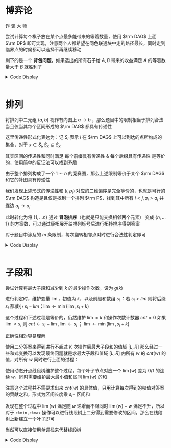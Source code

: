 # 博弈论

诈 骗 大 师

尝试计算每个棋子放在某个点最多能带来的等着数量，使用 $\rm DAG$ 上面 $\rm DP$ 即可实现，注意两个人都希望在同色联通块中走的路径最长，同时走到临界点的时候都可以选择不再继续移动

剩下的是一个 **背包问题**，如果选出的所有石子给 $A,B$ 带来的收益满足 $A$ 的等着数量大于 $B$ 就胜利了

<details>
<summary>Code Display</summary>

```cpp
const int N=310;
char s[N];
int dp[N];
int f[2][N*N*2],out[N],n,m,a[N];
vector<int> G[N],revG[N];
signed main(){
    freopen("game.in","r",stdin); freopen("game.out","w",stdout);
    n=read(); m=read();
    scanf("%s",s+1);
    for(int i=1;i<=n;++i) a[i]=s[i]=='W';
    for(int i=1;i<=m;++i){
        int u=read(),v=read();
        G[u].emplace_back(v);
        revG[v].emplace_back(u);
        out[u]++;
    }
    queue<int> q;
    for(int i=1;i<=n;++i) if(!out[i]) q.push(i);
    while(q.size()){
        int fr=q.front(); q.pop();
        for(auto t:G[fr]){
            if(a[fr]==a[t]) ckmax(dp[fr],dp[t]+1);
            else ckmax(dp[fr],-dp[t]+1);
        }
        for(auto t:revG[fr]){
            if(!(--out[t])) q.push(t);
        }
    }
    for(int i=1;i<=n;++i) if(!a[i]) dp[i]=-dp[i];
    int cur=0;
    
    const int U=N*N;
    f[cur][U]=1;
    for(int i=1;i<=n;++i){
        for(int j=0;j<U*2;++j) if(f[cur][j]){
            ckadd(f[cur^1][j+dp[i]],f[cur][j]);
            ckadd(f[cur^1][j],f[cur][j]);
            f[cur][j]=0;
        }
        cur^=1;
    }
    int ans=0;
    for(int j=U+1;j<U*2;++j) ckadd(ans,f[cur][j]);
    print(ans);
    return 0;
}
```

</details><br>

# 排列

将排列中二元组 $(a,b)$ 视作有向图上 $a\to b$ ，那么题目中的限制相当于排列合法当且仅当其每个区间形成的 $\rm DAG$ 都具有传递性

这里传递性形式化表达为：记 $S_i$ 表示 $i$ 在 $\rm DAG$ 上可以到达的点所构成的集合，对于 $x\in S_i,S_x\subsetneq S_x$ 

其实区间的传递性和同时满足 每个前缀具有传递性 $\&$ 每个后缀具有传递性 是等价的，使用简单的反证法可以找到矛盾

由于整个排列构成了一个 $1\sim n$ 的竞赛图，那么上述限制等价于某个 $\rm DAG$ 和它的补图具有传递性

我们发现上述形式的传递性和 $(i,p_i)$ 对应的二维偏序是完全等价的，也就是可行的 $\rm DAG$ 构造是且仅是找到一个排列 $\rm P$，找到其中所有 $i<j,a_i>a_j$ 并连边 $a_j\to a_i$

此时转化为将 $\{1,\dots n\}$ 通过 **冒泡排序**（也就是只能交换相邻两个元素） 变成 $\{n,\dots 1\}$ 的方案数，可以通过康拓展开给排列标号后进行拓扑排序得到答案

对于题目中涉及的 $m$ 条限制，每次翻转相邻点对时进行合法性判定即可


<details>
<summary>Code Display</summary>

```cpp
int n,lim;
vector<vector<int> > G,perm,pos;
vector<pair<int,int> > seq;
vector<int> Fac,dp;
inline int dfs(int S){
    if(~dp[S]) return dp[S];
    if(S==Fac[n]) return 1;
    int sum=0;
    vector<int> &cur=perm[S];
    vector<int> p(n+1);
    for(int i=1;i<=n;++i) p[cur[i]]=i;
    for(int i=1;i<n;++i) if(cur[i]<cur[i+1]){
        bool leg=1;
        for(auto t:G[pos[cur[i]][cur[i+1]]]) if(p[seq[t].fir]>p[seq[t].sec]){leg=0; break;}
        if(!leg) continue;
        int New_S=S;
        int o1=0,o2=1;
        for(int j=i+1;j<=n;++j) o1+=cur[j]<cur[i],o2+=cur[j]<cur[i+1];
        New_S+=(o2-o1)*Fac[n-i]-(o2-1-o1)*Fac[n-i-1];
        ckadd(sum,dfs(New_S));
    }
    return dp[S]=sum;
}
signed main(){
    freopen("perm.in","r",stdin); freopen("perm.out","w",stdout);
    n=read(); lim=read(); Fac.resize(n+1);
    Fac[0]=1;
    for(int i=1;i<=n;++i) Fac[i]=Fac[i-1]*i;
    dp.resize(Fac[n]+1);
    for(int i=1;i<=Fac[n];++i) dp[i]=-1;
    int m=n*(n-1)/2;
    pos.resize(n+1);
    rep(i,1,n) pos[i].resize(n+1);
    seq.resize(m+1);
    G.resize(m+1);
    int num=0;
    for(int i=1;i<=n;++i) for(int j=i+1;j<=n;++j){
        pos[i][j]=++num;
        seq[num]=make_pair(i,j);
    }
    // Label Begins
    vector<int> id(n+1);
    for(int i=1;i<=n;++i) id[i]=i;
    perm.resize(Fac[n]+1);
    int CNT=0;
    do perm[++CNT]=id; while(next_permutation(id.begin()+1,id.end()));
    // Label Finished
    for(int i=1;i<=lim;++i){
        int a=read(),b=read(),c=read(),d=read();
        G[pos[a][b]].emplace_back(pos[c][d]);
    }
    print(dfs(1)); putchar('\n');
    return 0;
}
```

</details><br>

# 子段和

尝试计算将最大子段和减少到 $k$ 的最少操作次数，设为 $g(k)$ 

进行判定时，维护变量 $\lim$，初值为 $k$，以及前缀和数组 $s_i$ ：若 $s_i>lim$ 则将后缀 $s_i$ 都减小 $s_i-lim$；$\lim\leftarrow \min(\lim,s_i+k)$

这个过程和下述过程是等价的，仍然维护 $\lim=k$ 和操作次数计数器 $cnt=0$ 如果 $\lim<s_i$ 则  $cnt\leftarrow s_i-\lim,\lim\leftarrow s_i$ ； $\lim\leftarrow \min(\lim,s_i+k)$

正确性相对容易理解

使用二分答案来得到进行不超过 $K$ 次操作后最大子段和的值域 $[L,R]$ 那么经过一些和式变换可以发现最终问题就是求最大子段和值域 $[L,R]$ 内所有 $w$ 的 $cnt(w)$ 的值，对所有 $w$ 同时进行上面的过程：

使用动态开点线段树维护整个过程，每个叶子节点对应一个 $\lim(w)$ 差为 $0/1$ 的连续 $w$，同时需要维护最大最小值和区间 $\lim(w)$ 的和

注意这个过程并不需要求出来 $cnt(w)$ 的具体值，只用计算每次得到的权值对答案的贡献之和，形式为区间长度乘 $s_i-$ 区间和

发现在整个过程中 $\lim(w)$ 满足随 $w$ 递增而不降同时 $\lim(w)-w$ 满足不升，所以对于 `ckmin,ckmax` 操作可以进行线段树上二分得到需要修改的区间，那么在线段树上新建立一个叶子即可

当然可以直接使用单调栈来代替线段树

<details>
<summary>Code Display</summary>

```cpp
inline int qmod(int x){return (x%mod+mod)%mod;}
const int N=2e5+10,M=100*N,Inf=2e13;
inline int S(int l,int r){
    int v1=r-l+1,v2=l+r;
    if(v1&1) return v2/2%mod*(v1%mod)%mod;
    else return v1/2%mod*(v2%mod)%mod;
}
bool k[M];
signed ls[M],rs[M];
int sum[M],L[M],Mn[M],Mx[M],tot,rt;
int a[N],n,K,ans,Wl,Wr;
inline int estab(int sl,int b,int l,int r){
    int now=++tot;
    k[now]=sl; L[now]=b;
    Mn[now]=sl*l+b; Mx[now]=sl*r+b;
    sum[now]=k[now]?S(Mn[now],Mx[now]):mul(L[now]%mod,(r-l+1)%mod);
    return now;
}
inline void push_up(int p){
    L[p]=-Inf-1; k[p]=0;
    sum[p]=add(sum[ls[p]],sum[rs[p]]);
    Mn[p]=Inf; Mx[p]=-Inf;
    if(ls[p]){
        ckmax(Mx[p],Mx[ls[p]]);
        ckmin(Mn[p],Mn[ls[p]]);
    }
    if(rs[p]){
        ckmax(Mx[p],Mx[rs[p]]);
        ckmin(Mn[p],Mn[rs[p]]);
    }
    return ;
}
inline void make_son(int p,int l,int r){
    int mid=(l+r)>>1;
    if(!ls[p]) ls[p]=estab(k[p],L[p],l,mid);
    if(!rs[p]) rs[p]=estab(k[p],L[p],mid+1,r);
    return ;
}
inline int query_leq(int val,int p=rt,int l=Wl,int r=Wr){
    if(Mn[p]>val) return l-1;
    if(Mx[p]<=val) return r;
    if(l==r) return l;
    if(!ls[p]){
        if(k[p]) return val-L[p];
        else return r;
    }
    int mid=(l+r)>>1;
    if(Mx[ls[p]]>=val) return query_leq(val,ls[p],l,mid);
    else return query_leq(val,rs[p],mid+1,r);
}
inline int query_sum(int st,int ed,int p=rt,int l=Wl,int r=Wr){
    if(st<=l&&r<=ed) return sum[p];
    if(!ls[p]){
        if(!k[p]) return mul(L[p]%mod,(r-l+1)%mod);
        else return S(L[p]+max(st,l),L[p]+min(ed,r));
    }
    int mid=(l+r)>>1,res=0;
    if(st<=mid) ckadd(res,query_sum(st,ed,ls[p],l,mid));
    if(ed>mid) ckadd(res,query_sum(st,ed,rs[p],mid+1,r));
    return res;
}
inline int query_geq(int val,int p=rt,int l=Wl,int r=Wr){    
    if(!ls[p]){
        if(!k[p]){
            if(val+l>L[p]) return l-1;
            if(val+r<L[p]) return r;
            return L[p]-val;
        }else{
            if(L[p]<=val) return l-1;
            else return r;
        }
    }
    int mid=(l+r)>>1;
    if(Mx[ls[p]]<=val+mid) return query_geq(val,ls[p],l,mid);
    return query_geq(val,rs[p],mid+1,r);
}
inline void check_min(int st,int ed,int v,int p=rt,int l=Wl,int r=Wr){
    if(st<=l&&r<=ed){
        L[p]=v; Mn[p]=v+l; Mx[p]=v+r;
        sum[p]=S(Mn[p],Mx[p]);
        k[p]=!(ls[p]=rs[p]=0);
        return ;
    }
    if(!ls[p]) make_son(p,l,r);
    int mid=(l+r)>>1;
    if(st<=mid) check_min(st,ed,v,ls[p],l,mid);
    if(ed>mid) check_min(st,ed,v,rs[p],mid+1,r);
    return push_up(p);
} // v + l
inline void check_max(int st,int ed,int v,int p=rt,int l=Wl,int r=Wr){
    if(st<=l&&r<=ed){
        L[p]=Mn[p]=Mx[p]=v;
        sum[p]=mul(v%mod,(r-l+1)%mod);
        k[p]=ls[p]=rs[p]=0;
        return ;
    }
    if(!ls[p]) make_son(p,l,r);
    int mid=(l+r)>>1;
    if(st<=mid) check_max(st,ed,v,ls[p],l,mid);
    if(ed>mid) check_max(st,ed,v,rs[p],mid+1,r);
    return push_up(p);
} // v
inline int calc(int w){
    int lim=w,Aw=0;
    for(int i=1;i<=n;++i){
        Aw+=max(0ll,a[i]-lim);
        lim=max(lim,a[i]);
        ckmin(lim,a[i]+w);
    } return Aw;
}
signed main(){    
    freopen("seg.in","r",stdin); freopen("seg.out","w",stdout);
    n=read();
    int Mn=0,Mx=0;
    rep(i,1,n){
        a[i]=read()+a[i-1];
        ckmax(Mx,a[i]-Mn);
        ckmin(Mn,a[i]);    
    }
    K=read();
    int tar=-Inf,wl=-Inf,wr=Mx;
    while(wl<=wr){
        int mid=(wl+wr)>>1;
        if(calc(mid)>K) wl=mid+1;
        else wr=mid-1,tar=mid;
    }
    if(tar==Mx) print(mul(qmod(Mx),K)),exit(0);
    ans=qmod(tar)*((K+1)%mod)%mod-Mx;
    ans=qmod(ans);
    Wr=Mx-1,Wl=tar;
    rt=estab(1,0,Wl,Wr);
    for(int i=1;i<=n;++i){
        int pos=query_leq(a[i]);
        if(pos>=Wl) ckdel(ans,query_sum(Wl,pos));
        ckadd(ans,mul(a[i]%mod,(pos-Wl+1)%mod));
        if(pos>=Wl) check_max(Wl,pos,a[i]);
        pos=query_geq(a[i]);
        if(pos>=Wl) check_min(Wl,pos,a[i]);
    }
    print(qmod(ans));
    return 0;
} 
```

</details><br>
